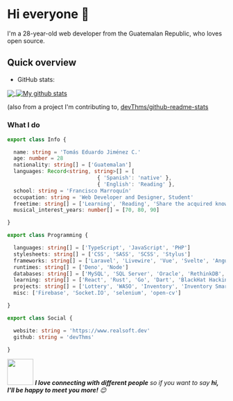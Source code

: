 # Hi everyone :wave:

I'm a 28-year-old web developer from the Guatemalan Republic, who loves open source.

## Quick overview
* GitHub stats:  
<a href="https://github.com/intelguasoft/github-readme-stats">
  <!-- Change the `github-readme-stats.anuraghazra1.vercel.app` to `github-readme-stats.vercel.app`  -->
  <img align="center" src="https://github-readme-stats.anuraghazra1.vercel.app/api/top-langs/?username=intelguasoft" />
</a>
<a href="https://github.com/intelguasoft/github-readme-stats">
  <img align="center" src="https://github-readme-stats.anuraghazra1.vercel.app/api?username=intelguasoft&show_icons=true&line_height=27" alt="My github stats" />
</a>  

 (also from a project I'm contributing to, [devThms/github-readme-stats](https://github.com/devThms/github-readme-stats)

### What I do

```ts
export class Info {

  name: string = 'Tomás Eduardo Jiménez C.'
  age: number = 28
  nationality: string[] = ['Guatemalan']
  languages: Record<string, string>[] = [
                             { 'Spanish': 'native' }, 
                             { 'English': 'Reading' }, 
  school: string = 'Francisco Marroquín'
  occupation: string = 'Web Developer and Designer, Student'
  freetime: string[] = ['Learning', 'Reading', 'Share the acquired knowledge and make the life of the systems students easier']
  musical_interest_years: number[] = [70, 80, 90]

}

export class Programming {

  languages: string[] = ['TypeScript', 'JavaScript', 'PHP']
  stylesheets: string[] = ['CSS', 'SASS', 'SCSS', 'Stylus']
  frameworks: string[] = ['Laravel', 'Livewire', 'Vue', 'Svelte', 'Angular', 'ElectronJS']
  runtimes: string[] = ['Deno', 'Node']
  databases: string[] = ['MySQL', 'SQL Server', 'Oracle', 'RethinkDB', 'Mongo', 'SQLite']
  learning: string[] = ['React', 'Rust', 'Go', 'Dart', 'BlackHat Hacking']
  projects: string[] = ['Lottery', 'WASO', 'Inventory', 'Inventory Smart', 'OpenAPI Skool']
  misc: ['Firebase', 'Socket.IO', 'selenium', 'open-cv']

}

export class Social {

  website: string = 'https://www.realsoft.dev'
  github: string = 'devThms'

}
```


<img src="https://media.giphy.com/media/LnQjpWaON8nhr21vNW/giphy.gif" width="60"> <em><b>I love connecting with different people</b> so if you want to say <b>hi, I'll be happy to meet you more!</b> 😊</em>


<!--
**intelguasoft/intelguasoft** is a ✨ _special_ ✨ repository because its `README.md` (this file) appears on your GitHub profile.

Here are some ideas to get you started:

- 🔭 I’m currently working on ...
- 🌱 I’m currently learning ...
- 👯 I’m looking to collaborate on ...
- 🤔 I’m looking for help with ...
- 💬 Ask me about ...
- 📫 How to reach me: ...
- 😄 Pronouns: ...
- ⚡ Fun fact: ...
-->
